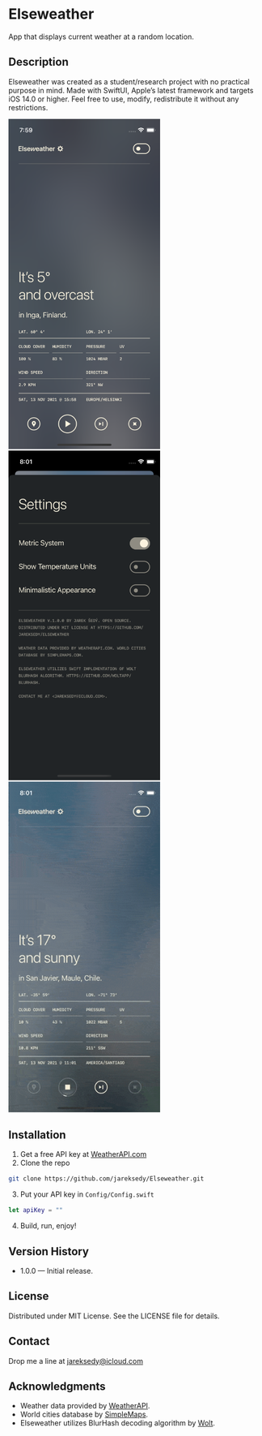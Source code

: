 # Elseweather

App that displays current weather at a random location.

## Description

Elseweather was created as a student/research project with no practical purpose in mind. Made with SwiftUI, Apple’s latest framework and targets iOS 14.0 or higher. Feel free to use, modify, redistribute it without any restrictions.

<p float="left">
  <img src="Screenshots/ew_sc1.png" width="300" />
  <img src="Screenshots/ew_sc2.png" width="300" /> 
  <img src="Screenshots/ew_video.gif" width="300" />
</p>

## Installation

1. Get a free API key at [WeatherAPI.com](https://www.weatherapi.com)
2. Clone the repo
```sh
git clone https://github.com/jareksedy/Elseweather.git
```
3. Put your API key in `Config/Config.swift`
```swift
let apiKey = ""
```
4. Build, run, enjoy!

## Version History

* 1.0.0 — Initial release.

## License

Distributed under MIT License. See the LICENSE file for details.

## Contact

Drop me a line at jareksedy@icloud.com

## Acknowledgments

* Weather data provided by [WeatherAPI](https://www.weatherapi.com).
* World cities database by [SimpleMaps](https://simplemaps.com/data/world-cities).
* Elseweather utilizes BlurHash decoding algorithm by [Wolt](https://github.com/woltapp/blurhash).

